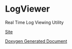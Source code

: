 LogViewer
=========

Real Time Log Viewing Utility

[Site](http://logviewer.co/ "LogViewer")

[Doxygen Generated Document](http://logviewer.github.com/logviewer "Doxygen Generated Document")

